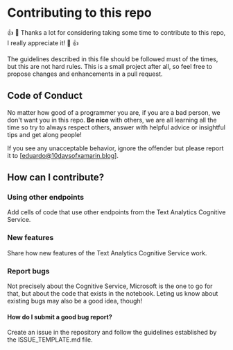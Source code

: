 # Contributing to this repo
:+1: :tada: Thanks a lot for considering taking some time to contribute
to this repo, I really appreciate it! :tada: :+1:

The guidelines described in this file should be followed must of the times, but this are not hard rules. This is a
small project after all, so feel free to propose changes and enhancements in a pull request.

## Code of Conduct
No matter how good of a programmer you are, if you are a bad person, we don't want you in this repo. __Be nice__ with others,
we are all learning all the time so try to always respect others, answer with helpful advice or insightful tips and get along people!

If you see any unacceptable behavior, ignore the offender but please
report it to [eduardo@10daysofxamarin.blog].

## How can I contribute?

### Using other endpoints

Add cells of code that use other endpoints from the Text Analytics Cognitive Service.

### New features

Share how new features of the Text Analytics Cognitive Service work.

### Report bugs

Not precisely about the Cognitive Service, Microsoft is the one to go for that, but about the code that exists in the notebook.
Leting us know about existing bugs may also be a good idea, though!

#### How do I submit a good bug report?

Create an issue in the repository and follow the guidelines established by the ISSUE_TEMPLATE.md file.
